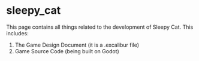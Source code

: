 # sleepy_cat
This page contains all things related to the development of Sleepy Cat. This includes:
1. The Game Design Document (it is a .excalibur file)</item>
2. Game Source Code (being built on Godot)</item>

